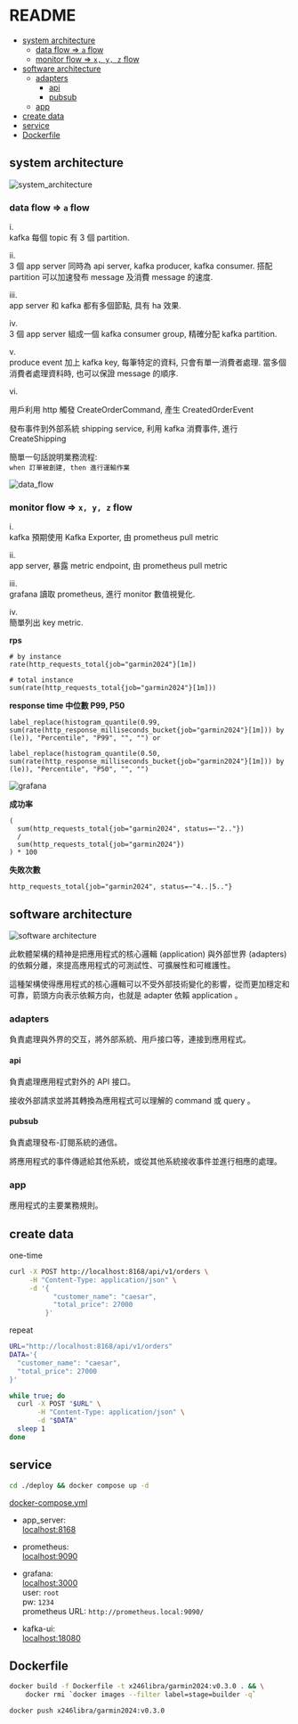 # README

- [system architecture](#system-architecture)
  - [data flow =\> `a` flow](#data-flow--a-flow)
  - [monitor flow =\> `x, y, z` flow](#monitor-flow--x-y-z-flow)
- [software architecture](#software-architecture)
  - [adapters](#adapters)
    - [api](#api)
    - [pubsub](#pubsub)
  - [app](#app)
- [create data](#create-data)
- [service](#service)
- [Dockerfile](#dockerfile)


## system architecture

![system_architecture](asset/system_architecture.png)

### data flow => `a` flow

i.  
kafka 每個 topic 有 3 個 partition.

ii.  
3 個 app server 同時為 api server, kafka producer, kafka consumer. 搭配 partition 可以加速發布 message 及消費 message 的速度.

iii.  
app server 和 kafka 都有多個節點, 具有 ha 效果.

iv.  
3 個 app server 組成一個 kafka consumer group, 精確分配 kafka partition.

v.  
produce event 加上 kafka key, 每筆特定的資料, 只會有單一消費者處理. 當多個消費者處理資料時, 也可以保證 message 的順序.

vi.

用戶利用 http 觸發 CreateOrderCommand, 產生 CreatedOrderEvent

發布事件到外部系統 shipping service, 利用 kafka 消費事件, 進行 CreateShipping

簡單一句話說明業務流程:  
`when 訂單被創建, then 進行運輸作業`

![data_flow](asset/data_flow.png)

### monitor flow => `x, y, z` flow

i.  
kafka 預期使用 Kafka Exporter, 由 prometheus pull metric

ii.  
app server, 暴露 metric endpoint, 由 prometheus pull metric

iii.  
grafana 讀取 prometheus, 進行 monitor 數值視覺化.

iv.  
簡單列出 key metric.

**rps**  
```
# by instance
rate(http_requests_total{job="garmin2024"}[1m])

# total instance
sum(rate(http_requests_total{job="garmin2024"}[1m]))
```

**response time 中位數 P99, P50**  
```
label_replace(histogram_quantile(0.99, sum(rate(http_response_milliseconds_bucket{job="garmin2024"}[1m])) by (le)), "Percentile", "P99", "", "") or

label_replace(histogram_quantile(0.50, sum(rate(http_response_milliseconds_bucket{job="garmin2024"}[1m])) by (le)), "Percentile", "P50", "", "")
```

![grafana](asset/grafana.png)

**成功率**  
```
(
  sum(http_requests_total{job="garmin2024", status=~"2.."}) 
  /
  sum(http_requests_total{job="garmin2024"})
) * 100
```

**失敗次數**  
```
http_requests_total{job="garmin2024", status=~"4..|5.."}
```

## software architecture

![software architecture](asset/software_architecture.png)

此軟體架構的精神是把應用程式的核心邏輯 (application) 與外部世界 (adapters) 的依賴分離，來提高應用程式的可測試性、可擴展性和可維護性。

這種架構使得應用程式的核心邏輯可以不受外部技術變化的影響，從而更加穩定和可靠，箭頭方向表示依賴方向，也就是 adapter 依賴 application 。

### adapters

負責處理與外界的交互，將外部系統、用戶接口等，連接到應用程式。

#### api

負責處理應用程式對外的 API 接口。

接收外部請求並將其轉換為應用程式可以理解的 command 或 query 。

#### pubsub

負責處理發布-訂閱系統的通信。

將應用程式的事件傳遞給其他系統，或從其他系統接收事件並進行相應的處理。

### app

應用程式的主要業務規則。

## create data

one-time
```bash
curl -X POST http://localhost:8168/api/v1/orders \
     -H "Content-Type: application/json" \
     -d '{
           "customer_name": "caesar",
           "total_price": 27000
         }'
```

repeat
```bash
URL="http://localhost:8168/api/v1/orders"
DATA='{
  "customer_name": "caesar",
  "total_price": 27000
}'

while true; do
  curl -X POST "$URL" \
       -H "Content-Type: application/json" \
       -d "$DATA"
  sleep 1
done
```

## service

```bash
cd ./deploy && docker compose up -d
```

[docker-compose.yml](deploy/docker-compose.yml)

- app_server:  
  <localhost:8168>

- prometheus:  
  <localhost:9090>

- grafana:  
  <localhost:3000>  
  user: `root`  
  pw: `1234`  
  prometheus URL: `http://prometheus.local:9090/`  

- kafka-ui:  
  <localhost:18080>

## Dockerfile

```bash
docker build -f Dockerfile -t x246libra/garmin2024:v0.3.0 . && \
    docker rmi `docker images --filter label=stage=builder -q`
```

```bash
docker push x246libra/garmin2024:v0.3.0
```